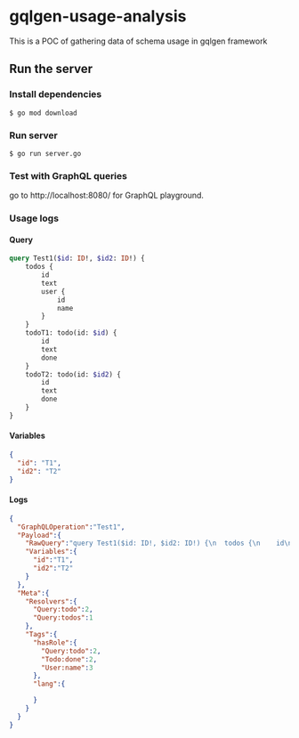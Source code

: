 # gqlgen-usage-analysis
This is a POC of gathering data of schema usage in gqlgen framework

## Run the server
### Install dependencies
```
$ go mod download
```

### Run server
```
$ go run server.go
```

### Test with GraphQL queries
go to http://localhost:8080/ for GraphQL playground.

### Usage logs
#### Query
```graphql
query Test1($id: ID!, $id2: ID!) {
    todos {
        id
        text
        user {
            id
            name
        }
    }
    todoT1: todo(id: $id) {
        id
        text
        done
    }
    todoT2: todo(id: $id2) {
        id
        text
        done
    }
}
```
#### Variables
```json
{
  "id": "T1",
  "id2": "T2"
}
```
#### Logs
```json
{
  "GraphQLOperation":"Test1",
  "Payload":{
    "RawQuery":"query Test1($id: ID!, $id2: ID!) {\n  todos {\n    id\n    text\n    user {\n      id\n      name\n    }\n  }\n  todoT1: todo(id: $id) {\n    id\n    text\n    done\n  }\n  todoT2: todo(id: $id2) {\n    id\n    text\n    done\n  }\n}",
    "Variables":{
      "id":"T1",
      "id2":"T2"
    }
  },
  "Meta":{
    "Resolvers":{
      "Query:todo":2,
      "Query:todos":1
    },
    "Tags":{
      "hasRole":{
        "Query:todo":2,
        "Todo:done":2,
        "User:name":3
      },
      "lang":{

      }
    }
  }
}
```